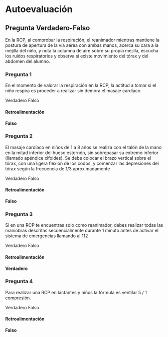 # Autoevaluación

## Pregunta Verdadero-Falso

En la RCP, al comprobar la respiración, el reanimador mientras mantiene la postura de apertura de la vía aérea con ambas manos, acerca su cara a la mejilla del niño, y nota la columna de aire sobre su propia mejilla, escucha los ruidos respiratorios y observa si existe movimiento del tórax y del abdomen del alumno.

### Pregunta 1

En el momento de valorar la respiración en la RCP, la actitud a tomar si el niño respira es proceder a realizar sin demora el masaje cardíaco

 Verdadero  Falso

#### Retroalimentación

**Falso**

### Pregunta 2

El masaje cardíaco en niños de 1 a 8 años se realiza con el talón de la mano en la mitad inferior del hueso esternón, sin sobrepasar su extremo inferior (llamado apéndice xifoides). Se debe colocar el brazo vertical sobre el tórax, con una ligera flexión de los codos, y comenzar las depresiones del tórax según la frecuencia de 1/3 aproximadamente

 Verdadero  Falso

#### Retroalimentación

**Falso**

### Pregunta 3

Si en una RCP te encuentras solo como reanimador, debes realizar todas las maniobras descritas secuencialmente durante 1 minuto antes de activar el sistema de emergencias llamando al 112

 Verdadero  Falso

#### Retroalimentación

**Verdadero**

### Pregunta 4

Para realizar una RCP en lactantes y niños la fórmula es ventilar 5 / 1 compresión.

 Verdadero  Falso

#### Retroalimentación

**Falso**

